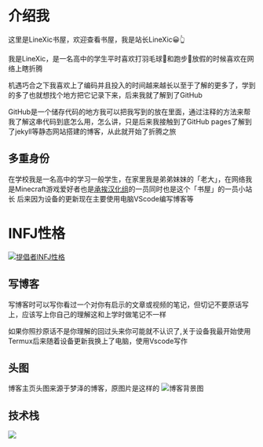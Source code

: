 # 介绍我

这里是LineXic书屋，欢迎查看书屋，我是站长LineXic😀👆

我是LineXic，是一名高中的学生平时喜欢打羽毛球🏸和跑步🏃放假的时候喜欢在网络上瞎折腾

机遇巧合之下我喜欢上了编码并且投入的时间越来越长以至于了解的更多了，学到的多了也就想找个地方把它记录下来，后来我就了解到了GitHub

GitHub是一个储存代码的地方我可以把我写到的放在里面，通过注释的方法来帮我了解这串代码到底怎么用，怎么讲，只是后来我接触到了GitHub pages了解到了jekyll等静态网站搭建的博客，从此就开始了折腾之旅

## 多重身份

在学校我是一名高中的学习一般学生，在家里我是弟弟妹妹的「老大」，在网络我是Minecraft游戏爱好者也是[承挨汉化组](https://blog.chengai77a6b.top/)的一员同时也是这个「书屋」的一员小站长
后来因为设备的更新现在主要使用电脑VScode编写博客等

# INFJ性格

[![提倡者INFJ性格](https://s2.loli.net/2025/04/06/7oSV4v8z531edWI.png)](https://www.16personalities.com/ch/infj-%E4%BA%BA%E6%A0%BC?utm_source=results-turbulent-advocate&utm_medium=email&utm_campaign=ch&utm_content=type-personality-0)

## 写博客

写博客时可以写你看过一个对你有启示的文章或视频的笔记，但切记不要原话写上，应该写上你自己的理解这和上学时做笔记不一样

如果你照抄原话不是你理解的回过头来你可能就不认识了,关于设备我最开始使用Termux后来随着设备更新我换上了电脑，使用Vscode写作

## 头图

博客主页头图来源于梦泽的博客，原图片是这样的
![博客背景图](https://cdn.mengze.vip/gh/YShenZe/Blog-Static-Resource@main/images/Image_200594103449956.jpg "背景图")

## 技术栈

<img src="https://skillicons.dev/icons?i=vue,html,css,js,nodejs,npm,pnpm,cloudflare,vercel,astro,tailwind,git,github,powershell,vscode&perline=5">
